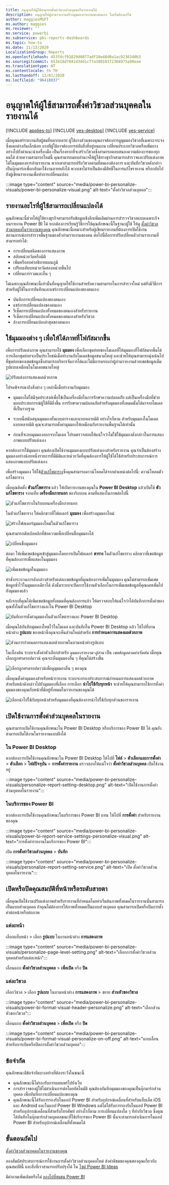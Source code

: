 ```yaml
---
title: อนุญาตให้ผู้ใช้สามารถตั้งค่าวิชวลส่วนบุคคลในรายงานได้
description: อนุญาตให้ผู้อ่านรายงานสร้างมุมมองรายงานของตนเอง โดยไม่ต้องแก้ไข
author: maggiesMSFT
ms.author: maggies
ms.reviewer: ''
ms.service: powerbi
ms.subservice: pbi-reports-dashboards
ms.topic: how-to
ms.date: 11/13/2020
LocalizationGroup: Reports
ms.openlocfilehash: 453fdcf91829d0877adf10e48d0a1ac9236340b3
ms.sourcegitcommit: 653e18d7041d3dd1cf7a38010372366975a98eae
ms.translationtype: HT
ms.contentlocale: th-TH
ms.lasthandoff: 12/01/2020
ms.locfileid: "96418037"
---
```

# <a name="let-users-personalize-visuals-in-a-report"></a>อนุญาตให้ผู้ใช้สามารถตั้งค่าวิชวลส่วนบุคคลในรายงานได้

[!INCLUDE [applies-to](../includes/applies-to.md)] [!INCLUDE [yes-desktop](../includes/yes-desktop.md)] [!INCLUDE [yes-service](../includes/yes-service.md)]

เมื่อคุณแชร์รายงานกับผู้ชมที่หลากหลาย ผู้ใช้บางส่วนของคุณอาจต้องการดูมุมมองวิชวลที่เฉพาะเจาะจงซึ่งแตกต่างกันเล็กน้อย บางทีผู้ใช้อาจต้องการสลับสิ่งที่อยู่บนแกน เปลี่ยนประเภทวิชวลหรือเพิ่มบางอย่างไปยังคำแนะนำเครื่องมือ เป็นเรื่องยากที่จะสร้างวิชวลซึ่งสามารถตอบสนองความต้องการของทุกคนได้ ด้วยความสามารถใหม่นี้ คุณสามารถมอบอํานาจให้ผู้ใช้ทางธุรกิจสามารถสํารวจและปรับแต่งภาพได้ในมุมมองการอ่านรายงาน พวกเขาสามารถปรับวิชวลตามที่ตนเองต้องการ และบันทึกวิชวลดังกล่าวเป็นบุ๊กมาร์กเพื่อกลับมาใช้งานภายหลังได้ พวกเขาไม่จำเป็นต้องมีสิทธิ์ในการแก้ไขรายงาน หรือกลับไปยังผู้เขียนรายงานเพื่อทำการเปลี่ยนแปลง

:::image type="content" source="media/power-bi-personalize-visuals/power-bi-personalize-visual.png" alt-text="ตั้งค่าวิชวลส่วนบุคคล":::
 
## <a name="what-report-users-can-change"></a>รายงานอะไรที่ผู้ใช้สามารถเปลี่ยนแปลงได้

คุณลักษณะนี้ช่วยให้ผู้ใช้ทางธุรกิจสามารถรับข้อมูลเชิงลึกเพิ่มเติมผ่านการสำรวจวิชวลแบบเฉพาะกิจบนรายงาน Power BI ได้ หากต้องการเรียนรู้วิธีการใช้คุณลักษณะนี้ในฐานะผู้ใช้ ให้ดู [ตั้งค่าวิชวลส่วนบุคคลในรายงานของคุณ](../consumer/end-user-personalize-visuals.md) คุณลักษณะนี้เหมาะสำหรับผู้เขียนรายงานที่ต้องการเปิดใช้งานสถานการณ์การสำรวจพื้นฐานของตัวอ่านรายงานของตน ต่อไปนี้คือการปรับเปลี่ยนตัวอ่านรายงานที่สามารถทำได้:

- การเปลี่ยนชนิดของการแสดงภาพ
- สลับหน่วยวัดหรือมิติ
- เพิ่มหรือลบคำอธิบายแผนภูมิ
- เปรียบเทียบหน่วยวัดสองหน่วยขึ้นไป
- เปลี่ยนการรวมและอื่น ๆ

ไม่เฉพาะคุณลักษณะนี้เท่านั้นที่อนุญาตให้ใช้งานสำหรับความสามารถในการสำรวจใหม่ แต่ยังมีวิธีการสำหรับผู้ใช้ในการบันทึกและแชร์การเปลี่ยนแปลงของตนเอง:

- บันทึกการเปลี่ยนแปลงของตนเอง
- แชร์การเปลี่ยนแปลงของตนเอง
- รีเซ็ตการเปลี่ยนแปลงทั้งหมดของตนเองสำหรับรายงาน
- รีเซ็ตการเปลี่ยนแปลงทั้งหมดของตนเองสำหรับวิชวล
- ล้างการเปลี่ยนแปลงล่าสุดของตนเอง

## <a name="use-perspectives-for-a-more-focused-view"></a>ใช้มุมมองต่าง ๆ เพื่อให้ได้ภาพที่โฟกัสมากขึ้น

เพื่อการปรับแต่งภาพ คุณสามารถใช้ **มุมมอง** เพื่อเลือกชุดย่อยของโมเดลที่ให้มุมมองที่โฟกัสมากขึ้นได้ การเลือกชุดย่อยจะเป็นประโยชน์เมื่อทำงานกับโมเดลข้อมูลขนาดใหญ่ และช่วยให้คุณสามารถมุ่งเน้นไปที่ชุดย่อยของเขตข้อมูลซึ่งสามารถบริหารจัดการได้และไม่มีการครอบงำผู้อ่านรายงานด้วยเขตข้อมูลเต็มรูปแบบเหมือนในโมเดลขนาดใหญ่ 

![ปรับแต่งการแสดงผลด้วยภาพ](media/power-bi-personalize-visuals/power-bi-personalize-perspective-01.png)

โปรดพิจารณาถึงสิ่งต่าง ๆ เหล่านี้เมื่อทำงานกับมุมมอง

* มุมมองไม่ได้มีจุดประสงค์เพื่อใช้เป็นเครื่องมือในการรักษาความปลอดภ้ัย แต่เป็นเครื่องมือที่ช่วยมอบประสบการณ์ผู้ใช้ที่ดียิ่งขึ้น การรักษาความปลอดภัยสำหรับมุมมองทั้งหมดนั้นได้มาจากโมเดลที่เป็นรากฐาน

* ระบบนี้สนับสนุนมุมมองทั้งแบบตารางและแบบหลายมิติ อย่างไรก็ตาม สำหรับมุมมองในโมเดลแบบหลายมิติ คุณจะสามารถตั้งค่ามุมมองให้เหมือนกับรายงานพื้นฐานได้เท่านั้น

* ก่อนที่จะลบมุมมองออกจากโมเดล โปรดตรวจสอบให้แน่ใจว่าไม่ใช้ใช้มุมมองดังกล่าวในการแสดงภาพแบบปรับแต่งเอง 

หากต้องการใช้มุมมอง คุณต้องเปิดใช้งานมุมมองแบบปรับแต่งเองสำหรับรายงาน คุณจำเป็นต้องสร้างมุมมองอย่างน้อยหนึ่งรายการที่มีมิติและหน่วยวัดที่คุณต้องการให้ผู้ใช้ได้ใช้สำหรับประสบการณ์การแสดงภาพแบบปรับแต่งเอง

เพื่อสร้างมุมมอง ให้ใช้[ตัวแก้ไขตาราง](https://tabulareditor.com/)ซึ่งคุณสามารถดาวน์โหลดได้จากตำแหน่งต่อไปนี้: ดาวน์โหลดตัวแก้ไขตาราง

เมื่อคุณติดตั้ง **ตัวแก้ไขตาราง** แล้ว ให้เปิดรายงานของคุณใน **Power BI Desktop** แล้วเปิดใช้ **ตัวแก้ไขตาราง** จากแท็บ **เครื่องมือภายนอก** ของริบบอน ตามที่แสดงในภาพต่อไปนี้

![ตัวแก้ไขตารางในริบบอนเครื่องมือภายนอก](media/power-bi-personalize-visuals/power-bi-personalize-perspective-02.png)

ในตัวแก้ไขตาราง ให้คลิกขวาที่โฟลเดอร์ **มุมมอง** เพื่อสร้างมุมมองใหม่

![สร้างโฟลเดอร์มุมมองใหม่ในตัวแก้ไขตาราง](media/power-bi-personalize-visuals/power-bi-personalize-perspective-03.png)

คุณสามารถดับเบิลคลิกที่ข้อความเพื่อเปลี่ยนชื่อมุมมองได้

![เปลี่ยนชื่อมุมมอง](media/power-bi-personalize-visuals/power-bi-personalize-perspective-04.png)

ต่อมา ให้เพิ่มเขตข้อมูลเข้าสู่มุมมองโดยการเปิดโฟลเดอร์ **ตาราง** ในตัวแก้ไขตาราง คลิกขวาที่เขตข้อมูลที่คุณต้องการเพื่อแสดงในมุมมอง

![เพิ่มเขตข้อมูลในมุมมอง](media/power-bi-personalize-visuals/power-bi-personalize-perspective-05.png)

ทำซ้ำกระบวนการดังกล่าวสำหรับแต่ละเขตข้อมูลที่คุณต้องการเพิ่มในมุมมอง คุณไม่สามารถเพิ่มเขตข้อมูลซ้ำไว้ในมุมมองเดียวได้ ดังนั้นระบบจะปิดการใช้งานตัวเลือกในการเพิ่มเขตข้อมูลที่คุณเคยเพิ่มไปยังมุมมองแล้ว

หลังจากที่คุณได้เพิ่มเขตข้อมูลทั้งหมดที่คุณต้องการแล้ว ให้ตรวจสอบให้แน่ใจว่าได้บันทึกการตั้งค่าของคุณทั้งในตัวแก้ไขตารางและใน Power BI Desktop

![บันทึกการตั้งค่ามุมมองในตัวแก้ไขตารางและ Power BI Desktop](media/power-bi-personalize-visuals/power-bi-personalize-perspective-06.png)

เมื่อคุณได้บันทึกมุมมองใหม่ไว้ในโมเดล และบันทึกใน Power BI Desktop แล้ว ให้ไปที่บานหน้าต่าง **รูปแบบ** ของหน้าซึ่งคุณจะเห็นส่วนใหม่สำหรับ **การกำหนดการแสดงผลด้วยภาพ**

![ส่วนการกำหนดการแสดงผลด้วยภาพในบานหน้าต่างรูปแบบ](media/power-bi-personalize-visuals/power-bi-personalize-perspective-07.png)

ในเบื้องต้น ระบบจะตั้งค่าตัวเลือกสำหรับ *มุมมองรายงาน-ผู้อ่าน* เป็น *เขตข้อมูลตามค่าเริ่มต้น* เมื่อคุณเลือกลูกศรดรอปดาวน์ คุณจะเห็นมุมมองอื่น ๆ ที่คุณได้สร้างขึ้น

![เลือกลูกศรดรอปดาวน์เพื่อดูมุมมองอื่น ๆ ของคุณ](media/power-bi-personalize-visuals/power-bi-personalize-perspective-08.png)

เมื่อคุณตั้งค่ามุมมองสำหรับหน้ารายงาน ระบบจะกรองประสบการณ์กำหนดการแสดงผลด้วยภาพสำหรับหน้าดังกล่าวไปยังมุมมองที่เลือก การเลือก **นำไปใช้กับทุกหน้า** จะช่วยให้คุณสามารถใช้การตั้งค่ามุมมองของคุณกับหน้าที่มีอยู่ทั้งหมดในรายงานของคุณได้

![เลือกนำไปใช้กับทุกหน้าสำหรับมุมมองที่คุณต้องการนำไปใช้กับทุกส่วนของรายงาน](media/power-bi-personalize-visuals/power-bi-personalize-perspective-09.png)

## <a name="enable-personalization-in-a-report"></a>เปิดใช้งานการตั้งค่าส่วนบุคคลในรายงาน

คุณสามารถเปิดใช้งานคุณลักษณะใน Power BI Desktop หรือบริการของ Power BI ได้ คุณยังสามารถเปิดใช้งานในรายงานแบบฝังได้

### <a name="in-power-bi-desktop"></a>ใน Power BI Desktop

หากต้องการเปิดใช้งานคุณลักษณะใน Power BI Desktop ให้ไปที่ **ไฟล์** > **ตัวเลือกและการตั้งค่า** > **ตัวเลือก** > **ไฟล์ปัจจุบัน** > **การตั้งค่ารายงาน** ตรวจสอบให้แน่ใจว่า **ตั้งค่าวิชวลส่วนบุคคล** เปิดใช้งานอยู่

:::image type="content" source="media/power-bi-personalize-visuals/personalize-report-setting-desktop.png" alt-text="เปิดใช้งานการตั้งค่าส่วนบุคคลในรายงาน":::

### <a name="in-the-power-bi-service"></a>ในบริการของ Power BI

หากต้องการเปิดใช้งานคุณลักษณะในบริการของ Power BI แทน ให้ไปที่ **การตั้งค่า** สำหรับรายงานของคุณ

:::image type="content" source="media/power-bi-personalize-visuals/power-bi-report-service-settings-personalize-visual.png" alt-text="การตั้งค่ารายงานในบริการของ Power BI":::

เปิด **การตั้งค่าวิชวลส่วนบุคคล** > **บันทึก**

:::image type="content" source="media/power-bi-personalize-visuals/personalize-report-setting-service.png" alt-text="เปิด ตั้งค่าวิชวลส่วนบุคคลในรายงาน":::

## <a name="turn-the-feature-on-or-off-at-a-page-or-visual-level"></a>เปิดหรือปิดคุณสมบัติที่หน้าหรือระดับสายตา

เมื่อคุณเปิดใช้งานปรับแต่งภาพสําหรับรายงานที่กําหนดโดยค่าเริ่มต้นภาพทั้งหมดในรายงานนั้นสามารถเป็นแบบส่วนบุคคล ถ้าคุณไม่ต้องการให้ภาพทั้งหมดเป็นแบบส่วนบุคคล คุณสามารถเปิดหรือปิดการตั้งค่าต่อหน้าหรือต่อภาพ

### <a name="per-page"></a>แต่ละหน้า

เลือกแท็บหน้า > เลือก **รูปแบบ** ในบานหน้าต่าง **การแสดงภาพ**

:::image type="content" source="media/power-bi-personalize-visuals/personalize-page-level-setting.png" alt-text="เลือกการตั้งค่าวิชวลส่วนบุคคลสำหรับแต่ละหน้า":::
 
เลื่อนแถบ **ตั้งค่าวิชวลส่วนบุคคล** >  **เพื่อเปิด** หรือ **ปิด**

### <a name="per-visual"></a>แต่ละวิชวล

เลือกวิชวล > เลือก **รูปแบบ** ในบานหน้าต่าง **การแสดงภาพ** > ขยาย **ส่วนหัวของวิชวล**

:::image type="content" source="media/power-bi-personalize-visuals/power-bi-format-visual-header-personalize.png" alt-text="เลือกส่วนหัวของวิชวล":::
 
เลื่อนแถบ **ตั้งค่าวิชวลส่วนบุคคล** >  **เพื่อเปิด** หรือ **ปิด**

:::image type="content" source="media/power-bi-personalize-visuals/power-bi-format-visual-personalize-on-off.png" alt-text="แถบเลื่อนสำหรับการเปิดหรือปิดการตั้งค่าวิชวลส่วนบุคคล":::


## <a name="limitations"></a>ข้อจำกัด

คุณลักษณะมีข้อจำกัดบางอย่างที่ต้องระวังในขณะนี้

- คุณลักษณะนี้ไม่รองรับการเผยแพร่ไปยังเว็บ
- การสำรวจของผู้ใช้ไม่ดำเนินการต่อโดยอัตโนมัติ คุณต้องบันทึกมุมมองของคุณเป็นบุ๊กมาร์กส่วนบุคคล เพื่อบันทึกการเปลี่ยนแปลงของคุณ
- คุณลักษณะนี้ได้รับการรองรับในแอป Power BI สำหรับอุปกรณ์เคลื่อนที่สำหรับแท็บเล็ต iOS และ Android และในแอป Power BI Windows แต่ไม่ได้รับการรองรับในแอป Power BI สำหรับอุปกรณ์เคลื่อนที่สำหรับโทรศัพท์ อย่างไรก็ตาม การเปลี่ยนแปลงใด ๆ ที่ทำกับวิชวล ซึ่งคุณได้บันทึกในบุ๊กมาร์กส่วนบุคคลขณะที่ใช้บริการของ Power BI นั้นจะสามารถดำเนินการในแอป Power BI สำหรับอุปกรณ์เคลื่อนที่ทั้งหมดได้

## <a name="next-steps"></a>ขั้นตอนถัดไป

[ตั้งค่าวิชวลส่วนบุคคลในรายงานของคุณ](../consumer/end-user-personalize-visuals.md)     

ลองสัมผัสประสบการณ์การใช้งานการตั้งค่าวิชวลส่วนบุคคลใหม่ ส่งคำติชมของคุณของคุณเกี่ยวกับคุณสมบัตินี้ และสิ่งที่เราสามารถปรับปรุงได้ ใน [ไซต์ Power BI Ideas](https://ideas.powerbi.com/forums/265200-power-bi) 

มีคำถามเพิ่มเติมหรือไม่ [ลองไปที่ชุมชน Power BI](https://community.powerbi.com/)
